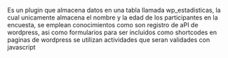 Es un plugin que almacena datos en una tabla llamada wp_estadisticas, 
la cual unicamente almacena el nombre y la edad de los participantes en la encuesta, 
se emplean conocimientos como son registro de aPI de wordpress, 
asi como formularios para ser incluidos como shortcodes en paginas de wordpress
se utilizan actividades que seran validades con javascript
